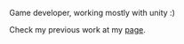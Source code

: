 Game developer, working mostly with unity :)

Check my previous work at my [page](marconimadruga.com).